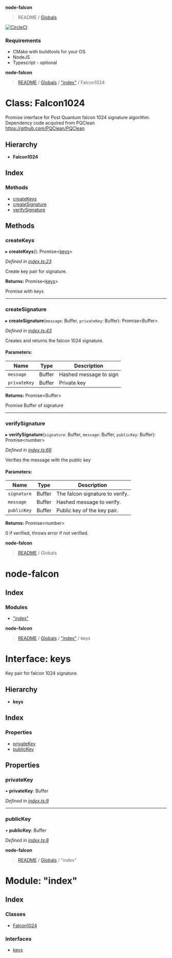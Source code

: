 
<a name="readmemd"></a>

**node-falcon**

> README / [Globals](#globalsmd)

[![CircleCI](https://dl.circleci.com/status-badge/img/gh/aellison5505/node-falcon/tree/master.svg?style=svg)](https://dl.circleci.com/status-badge/redirect/gh/aellison5505/node-falcon/tree/master)

### Requirements
* CMake with buildtools for your OS.
* NodeJS
* Typescript - optional


<a name="classes_index_falcon1024md"></a>

**node-falcon**

> [README](#readmemd) / [Globals](#globalsmd) / ["index"](#modules_index_md) / Falcon1024

# Class: Falcon1024

Promise interface for Post Quantum falcon 1024 signature algorithm.
Dependency code acquired from PQClean
https://github.com/PQClean/PQClean

## Hierarchy

* **Falcon1024**

## Index

### Methods

* [createKeys](#createkeys)
* [createSignature](#createsignature)
* [verifySignature](#verifysignature)

## Methods

### createKeys

▸ **createKeys**(): Promise\<[keys](#interfaces_index_keysmd)>

*Defined in [index.ts:23](https://github.com/aellison5505/faclon-node/blob/06bd32b/src/index.ts#L23)*

Create key pair for signature.

**Returns:** Promise\<[keys](#interfaces_index_keysmd)>

Promise with keys

___

### createSignature

▸ **createSignature**(`message`: Buffer, `privateKey`: Buffer): Promise\<Buffer>

*Defined in [index.ts:43](https://github.com/aellison5505/faclon-node/blob/06bd32b/src/index.ts#L43)*

Creates and returns the falcon 1024 signature.

#### Parameters:

Name | Type | Description |
------ | ------ | ------ |
`message` | Buffer | Hashed message to sign |
`privateKey` | Buffer | Private key |

**Returns:** Promise\<Buffer>

Promise Buffer of signature

___

### verifySignature

▸ **verifySignature**(`signature`: Buffer, `message`: Buffer, `publicKey`: Buffer): Promise\<number>

*Defined in [index.ts:66](https://github.com/aellison5505/faclon-node/blob/06bd32b/src/index.ts#L66)*

Verifies the message with the public key

#### Parameters:

Name | Type | Description |
------ | ------ | ------ |
`signature` | Buffer | The falcon signature to verify. |
`message` | Buffer | Hashed message to verify. |
`publicKey` | Buffer | Public key of the key pair. |

**Returns:** Promise\<number>

0 if verified, throws error if not verified.


<a name="globalsmd"></a>

**node-falcon**

> [README](#readmemd) / Globals

# node-falcon

## Index

### Modules

* ["index"](#modules_index_md)


<a name="interfaces_index_keysmd"></a>

**node-falcon**

> [README](#readmemd) / [Globals](#globalsmd) / ["index"](#modules_index_md) / keys

# Interface: keys

Key pair for falcon 1024 signature.

## Hierarchy

* **keys**

## Index

### Properties

* [privateKey](#privatekey)
* [publicKey](#publickey)

## Properties

### privateKey

•  **privateKey**: Buffer

*Defined in [index.ts:9](https://github.com/aellison5505/faclon-node/blob/06bd32b/src/index.ts#L9)*

___

### publicKey

•  **publicKey**: Buffer

*Defined in [index.ts:8](https://github.com/aellison5505/faclon-node/blob/06bd32b/src/index.ts#L8)*


<a name="modules_index_md"></a>

**node-falcon**

> [README](#readmemd) / [Globals](#globalsmd) / "index"

# Module: "index"

## Index

### Classes

* [Falcon1024](#classes_index_falcon1024md)

### Interfaces

* [keys](#interfaces_index_keysmd)
